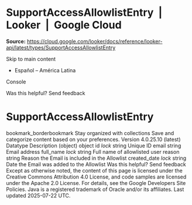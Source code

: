 # SupportAccessAllowlistEntry  |  Looker  |  Google Cloud

**Source:** https://cloud.google.com/looker/docs/reference/looker-api/latest/types/SupportAccessAllowlistEntry

Skip to main content 


  * Español – América Latina

Console 


Was this helpful?
Send feedback 
#  SupportAccessAllowlistEntry
bookmark_borderbookmark Stay organized with collections  Save and categorize content based on your preferences.
Version 4.0.25.10 (latest) 
Datatype
Description
(object)
object 
id
_lock_
string 
Unique ID
email
string 
Email address
full_name
_lock_
string 
Full name of allowlisted user
reason
string 
Reason the Email is included in the Allowlist
created_date
_lock_
string 
Date the Email was added to the Allowlist
Was this helpful?
Send feedback 
Except as otherwise noted, the content of this page is licensed under the Creative Commons Attribution 4.0 License, and code samples are licensed under the Apache 2.0 License. For details, see the Google Developers Site Policies. Java is a registered trademark of Oracle and/or its affiliates.
Last updated 2025-07-22 UTC.


